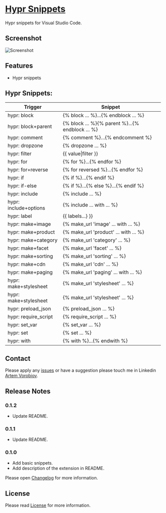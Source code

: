 # [Hypr Snippets](https://marketplace.visualstudio.com/items?itemName=temu4.hypr-snippets)

Hypr snippets for Visual Studio Code.

## Screenshot

![Screenshot](https://github.com/Temu4/hypr-snippets/raw/master/images/screenshot.gif)

## Features

* Hypr snippets

## Hypr Snippets:

| Trigger               | Snippet                                    |
|-----------------------|--------------------------------------------|
| hypr: block           | {% block ... %}...{% endblock ... %}       |
| hypr: block+parent    | {% block ... %}{% parent %}...{% endblock ... %}       |
| hypr: comment         | {% comment %}...{% endcomment %}           |
| hypr: dropzone        | {% dropzone ... %}                         |
| hypr: filter          | {{ value&#124;filter }}                         |
| hypr: for             | {% for %}...{% endfor %}                   |
| hypr: for+reverse     | {% for reversed %}...{% endfor %}          |
| hypr: if              | {% if %}...{% endif %}                     |
| hypr: if-else         | {% if %}...{% else %}...{% endif %}        |
| hypr: include         | {% include ... %}                          |
| hypr: include+options | {% include ... with ... %}                 |
| hypr: label           | {{ labels...} }}                           |
| hypr: make+image      | {% make_url 'image' ... with ... %}        |
| hypr: make+product    | {% make_url 'product' ... with ... %}      |
| hypr: make+category   | {% make_url 'category' ... %}              |
| hypr: make+facet      | {% make_url 'facet' ... %}                 |
| hypr: make+sorting    | {% make_url 'sorting' ... %}               |
| hypr: make+cdn        | {% make_url 'cdn' ... %}                   |
| hypr: make+paging     | {% make_url 'paging' ... with ... %}       |
| hypr: make+stylesheet | {% make_url 'stylesheet' ... %}            |
| hypr: make+stylesheet | {% make_url 'stylesheet' ... %}            |
| hypr: preload_json    | {% preload_json ... %}                     |
| hypr: require_script  | {% require_script ... %}                   |
| hypr: set_var         | {% set_var ... %}                          |
| hypr: set             | {% set ... %}                              |
| hypr: with            | {% with %}...{% endwith %}                 |

## Contact

Please apply any [issues](https://github.com/Temu4/hypr-snippets/issues) or have a suggestion please touch me in Linkedin [Artem Vorobiov](https://www.linkedin.com/in/artem-vorobiov/).

## Release Notes 

### 0.1.2

- Update README.

### 0.1.1

- Update README. 

### 0.1.0

- Add basic snippets. 
- Add description of the extension in README.

Please open [Changelog](https://github.com/Temu4/hypr-snippets/blob/master/CHANGELOG.md) for more information.

## License

Please read [License](https://github.com/Temu4/hypr-snippets/blob/master/LICENSE.md) for more information.
